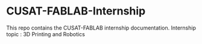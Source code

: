 # CUSAT-FABLAB-Internship
This repo contains the CUSAT-FABLAB internship documentation.
Internship topic : 3D Printing and Robotics
